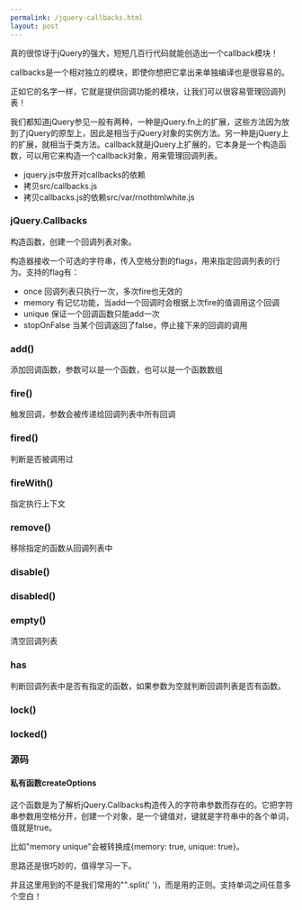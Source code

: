 ```yaml
---
permalink: /jquery-callbacks.html
layout: post
---
```


真的很惊讶于jQuery的强大，短短几百行代码就能创造出一个callback模块！  

callbacks是一个相对独立的模块，即使你想把它拿出来单独编译也是很容易的。  

正如它的名字一样，它就是提供回调功能的模块，让我们可以很容易管理回调列表！

我们都知道jQuery参见一般有两种，一种是jQuery.fn上的扩展，这些方法因为放到了jQuery的原型上，因此是相当于jQuery对象的实例方法。另一种是jQuery上的扩展，就相当于类方法。callback就是jQuery上扩展的，它本身是一个构造函数，可以用它来构造一个callback对象，用来管理回调列表。


- jquery.js中放开对callbacks的依赖
- 拷贝src/callbacks.js
- 拷贝callbacks.js的依赖src/var/rnothtmlwhite.js

### jQuery.Callbacks
构造函数，创建一个回调列表对象。

构造器接收一个可选的字符串，传入空格分割的flags，用来指定回调列表的行为。支持的flag有：
- once 回调列表只执行一次，多次fire也无效的
- memory 有记忆功能，当add一个回调时会根据上次fire的值调用这个回调
- unique 保证一个回调函数只能add一次
- stopOnFalse 当某个回调返回了false，停止接下来的回调的调用

### add()
添加回调函数，参数可以是一个函数，也可以是一个函数数组

### fire()
触发回调，参数会被传递给回调列表中所有回调

### fired()
判断是否被调用过

### fireWith()
指定执行上下文

### remove()
移除指定的函数从回调列表中

### disable()

### disabled()

### empty()
清空回调列表

### has
判断回调列表中是否有指定的函数，如果参数为空就判断回调列表是否有函数。

### lock()

### locked()


### 源码
#### 私有函数createOptions
这个函数是为了解析jQuery.Callbacks构造传入的字符串参数而存在的。它把字符串参数用空格分开，创建一个对象，是一个键值对，键就是字符串中的各个单词，值就是true。

比如"memory unique"会被转换成{memory: true, unique: true}。

思路还是很巧妙的，值得学习一下。

并且这里用到的不是我们常用的"".split(' ')，而是用的正则。支持单词之间任意多个空白！

